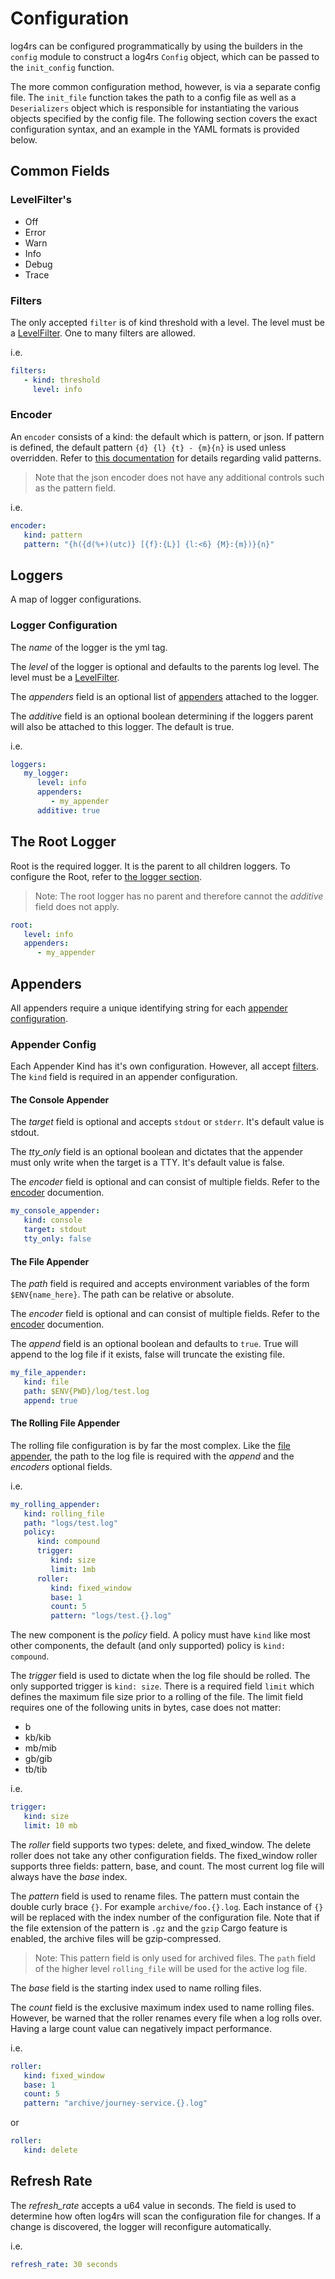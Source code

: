 # Configuration

log4rs can be configured programmatically by using the builders in the `config`
module to construct a log4rs `Config` object, which can be passed to the
`init_config` function.

The more common configuration method, however, is via a separate config file.
The `init_file` function takes the path to a config file as well as a
`Deserializers` object which is responsible for instantiating the various
objects specified by the config file. The following section covers the exact
configuration syntax, and an example in the YAML formats is provided below.

## Common Fields

### LevelFilter's

- Off
- Error
- Warn
- Info
- Debug
- Trace

### Filters

The only accepted `filter` is of kind threshold with a level. The level must
be a [LevelFilter](#levelfilters). One to many filters are allowed.

i.e.

```yml
filters:
   - kind: threshold
     level: info
```

### Encoder

An `encoder` consists of a kind: the default which is pattern, or json. If
pattern is defined, the default pattern `{d} {l} {t} - {m}{n}` is used unless
overridden. Refer to
[this documentation](https://docs.rs/log4rs/latest/log4rs/encode/pattern/index.html#formatters)
for details regarding valid patterns.

> Note that the json encoder does not have any additional controls such as the
> pattern field.

i.e.

```yml
encoder:
   kind: pattern
   pattern: "{h({d(%+)(utc)} [{f}:{L}] {l:<6} {M}:{m})}{n}"
```

## Loggers

A map of logger configurations.  

### Logger Configuration

The _name_ of the logger is the yml tag.

The _level_ of the logger is optional and defaults to the parents log level.
The level must be a [LevelFilter](#levelfilters).

The _appenders_ field is an optional list of [appenders](#appenders) attached
to the logger.

The _additive_ field is an optional boolean determining if the loggers parent
will also be attached to this logger. The default is true.

i.e.

```yml
loggers:
   my_logger:
      level: info
      appenders:
         - my_appender
      additive: true
```

## The Root Logger

Root is the required logger. It is the parent to all children loggers. To
configure the Root, refer to [the logger section](#logger-configuration).

> Note: The root logger has no parent and therefore cannot the _additive_
field does not apply.

```yml
root:
   level: info
   appenders:
      - my_appender
```

## Appenders

All appenders require a unique identifying string for each
[appender configuration](#appender-config).

### Appender Config

Each Appender Kind has it's own configuration. However, all accept
[filters](#filters). The `kind` field is required in an appender configuration.

#### The Console Appender

The _target_ field is optional and accepts `stdout` or `stderr`. It's default
value is stdout.

The _tty_only_ field is an optional boolean and dictates that the appender must
only write when the target is a TTY. It's default value is false.

The _encoder_ field is optional and can consist of multiple fields. Refer to
the [encoder](#encoder) documention.

```yml
my_console_appender:
   kind: console
   target: stdout
   tty_only: false
```

#### The File Appender

The _path_ field is required and accepts environment variables of the form
`$ENV{name_here}`. The path can be relative or absolute.

The _encoder_ field is optional and can consist of multiple fields. Refer to
the [encoder](#encoder) documention.

The _append_ field is an optional boolean and defaults to `true`. True will
append to the log file if it exists, false will truncate the existing file.

```yml
my_file_appender:
   kind: file
   path: $ENV{PWD}/log/test.log
   append: true
```

#### The Rolling File Appender

The rolling file configuration is by far the most complex. Like the
[file appender](#the-file-appender), the path to the log file is required
with the _append_ and the _encoders_ optional fields.

i.e.

```yml
my_rolling_appender:
   kind: rolling_file
   path: "logs/test.log"
   policy:
      kind: compound
      trigger:
         kind: size
         limit: 1mb
      roller:
         kind: fixed_window
         base: 1
         count: 5
         pattern: "logs/test.{}.log"
```

The new component is the _policy_ field. A policy must have `kind` like most
other components, the default (and only supported) policy is `kind: compound`.

The _trigger_ field is used to dictate when the log file should be rolled. The
only supported trigger is  `kind: size`. There is a required field `limit`
which defines the maximum file size prior to a rolling of the file. The limit
field requires one of the following units in bytes, case does not matter:

- b
- kb/kib
- mb/mib
- gb/gib
- tb/tib

i.e.

```yml
trigger:
   kind: size
   limit: 10 mb
```

The _roller_ field supports two types: delete, and fixed_window. The delete
roller does not take any other configuration fields. The fixed_window roller
supports three fields: pattern, base, and count. The most current log file will
always have the _base_ index.

The _pattern_ field is used to rename files. The pattern must contain the
double curly brace `{}`. For example `archive/foo.{}.log`. Each instance of
`{}` will be replaced with the index number of the configuration file. Note
that if the file extension of the pattern is `.gz` and the `gzip` Cargo
feature is enabled, the archive files will be gzip-compressed.

> Note: This pattern field is only used for archived files. The `path` field
of the higher level `rolling_file` will be used for the active log file.

The _base_ field is the starting index used to name rolling files.

The _count_ field is the exclusive maximum index used to name rolling files.
However, be warned that the roller renames every file when a log rolls over.
Having a large count value can negatively impact performance.

i.e.

```yml
roller:
   kind: fixed_window
   base: 1
   count: 5
   pattern: "archive/journey-service.{}.log"
```

or

```yml
roller:
   kind: delete
```

## Refresh Rate

The _refresh_rate_ accepts a u64 value in seconds. The field is used to
determine how often log4rs will scan the configuration file for changes. If a
change is discovered, the logger will reconfigure automatically.

i.e.

```yml
refresh_rate: 30 seconds
```
